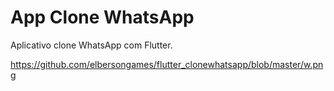 # App Clone WhatsApp

Aplicativo clone WhatsApp com Flutter.

https://github.com/elbersongames/flutter_clonewhatsapp/blob/master/w.png